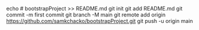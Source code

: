 echo # bootstrapProject >> README.md
git init
git add README.md
git commit -m first commit
git branch -M main
git remote add origin https://github.com/samkchacko/bootstrapProject.git
git push -u origin main
